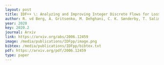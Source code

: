 ```yaml
--- 
layout: post
title: IDF++ \: Analyzing and Improving Integer Discrete Flows for Lossless Compression
author: R. vd Berg, A. Gritsenko, M. Dehghani, C. K. Sønderby, T. Salimans
year: 2020
key: 2020.2
journal: Arxiv
link: https://arxiv.org/abs/2006.12459
image: /media/publications/IDFpp/image.png
bibtex: /media/publications/IDFpp/bibtex.txt
pdf: https://arxiv.org/pdf/2006.12459
type: paper
---
```

